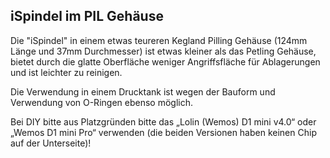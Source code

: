 ## iSpindel im PIL Gehäuse

Die "iSpindel" in einem etwas teureren Kegland Pilling Gehäuse (124mm Länge und 37mm Durchmesser) ist etwas kleiner als das Petling Gehäuse, bietet durch die glatte Oberfläche weniger Angriffsfläche für Ablagerungen und ist leichter zu reinigen.

Die Verwendung in einem Drucktank ist wegen der Bauform und Verwendung von O-Ringen ebenso möglich.

Bei DIY bitte aus Platzgründen bitte das „Lolin (Wemos) D1 mini v4.0“ oder „Wemos D1 mini Pro“ verwenden (die beiden Versionen haben keinen Chip auf der Unterseite)!
